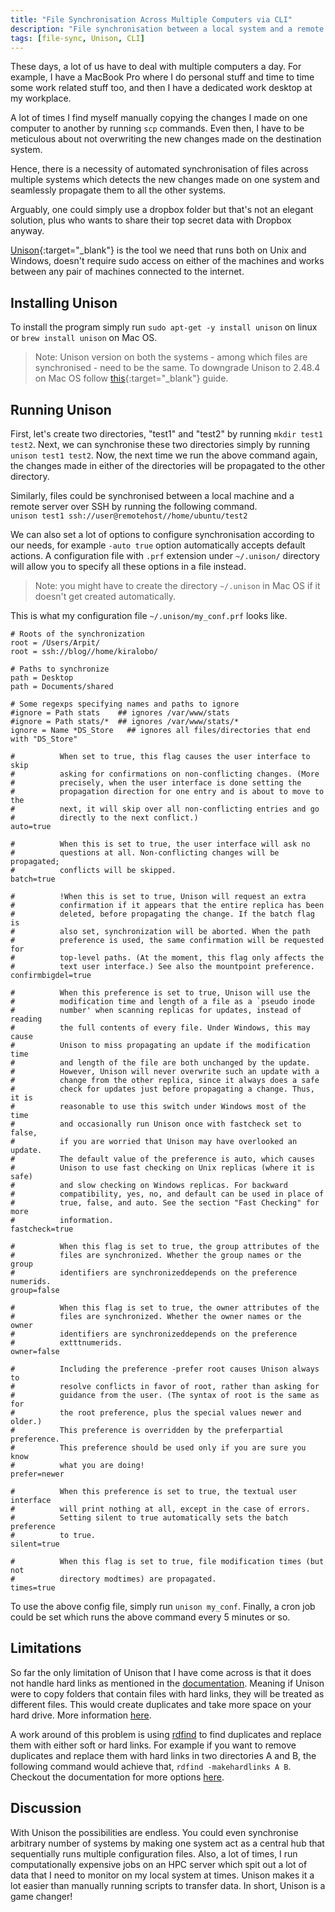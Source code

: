 ```yaml
---
title: "File Synchronisation Across Multiple Computers via CLI"
description: "File synchronisation between a local system and a remote server with Unison CLI"
tags: [file-sync, Unison, CLI]
---
```


These days, a lot of us have to deal with multiple computers a day. For example, I have a MacBook Pro where I do personal stuff and time to time some work related stuff too, and then I have a dedicated work desktop at my workplace.

A lot of times I find myself manually copying the changes I made on one computer to another by running `scp` commands. Even then, I have to be meticulous about not overwriting the new changes made on the destination system.

Hence, there is a necessity of automated synchronisation of files across multiple systems which detects the new changes made on one system and seamlessly propagate them to all the other systems. 

Arguably, one could simply use a dropbox folder but that's not an elegant solution, plus who wants to share their top secret data with Dropbox anyway.

[Unison](http://www.cis.upenn.edu/~bcpierce/unison/){:target="_blank"} is the tool we need that runs both on Unix and Windows, doesn't require sudo access on either of the machines and works between any pair of machines connected to the internet.

## Installing Unison
To install the program simply run `sudo apt-get -y install unison` on linux or `brew install unison` on Mac OS.

> Note: Unison version on both the systems - among which files are synchronised - need to be the same. To downgrade Unison to 2.48.4 on Mac OS follow [this](https://eric.blog/2019/01/12/install-unison-2-48-4-on-mac-os-x-with-homebrew/){:target="_blank"} guide.

## Running Unison
First, let's create two directories, "test1" and "test2" by running `mkdir test1 test2`. Next, we can synchronise these two directories simply by running `unison test1 test2`. Now, the next time we run the above command again, the changes made in either of the directories will be propagated to the other directory.

Similarly, files could be synchronised between a local machine and a remote server over SSH by running the following command.  
`unison test1 ssh://user@remotehost//home/ubuntu/test2`

We can also set a lot of options to configure synchronisation according to our needs, for example `-auto true` option automatically accepts default actions. A configuration file with `.prf` extension under `~/.unison/` directory will allow you to specify all these options in a file instead.

>Note: you might have to create the directory `~/.unison` in Mac OS if it doesn't get created automatically.

This is what my configuration file `~/.unison/my_conf.prf` looks like.

~~~~
# Roots of the synchronization
root = /Users/Arpit/
root = ssh://blog//home/kiralobo/

# Paths to synchronize
path = Desktop
path = Documents/shared

# Some regexps specifying names and paths to ignore
#ignore = Path stats    ## ignores /var/www/stats
#ignore = Path stats/*  ## ignores /var/www/stats/*
ignore = Name *DS_Store   ## ignores all files/directories that end with "DS_Store"

#          When set to true, this flag causes the user interface to skip
#          asking for confirmations on non-conflicting changes. (More
#          precisely, when the user interface is done setting the
#          propagation direction for one entry and is about to move to the
#          next, it will skip over all non-conflicting entries and go
#          directly to the next conflict.)
auto=true

#          When this is set to true, the user interface will ask no
#          questions at all. Non-conflicting changes will be propagated;
#          conflicts will be skipped.
batch=true

#          !When this is set to true, Unison will request an extra
#          confirmation if it appears that the entire replica has been
#          deleted, before propagating the change. If the batch flag is
#          also set, synchronization will be aborted. When the path
#          preference is used, the same confirmation will be requested for
#          top-level paths. (At the moment, this flag only affects the
#          text user interface.) See also the mountpoint preference.
confirmbigdel=true

#          When this preference is set to true, Unison will use the
#          modification time and length of a file as a `pseudo inode
#          number' when scanning replicas for updates, instead of reading
#          the full contents of every file. Under Windows, this may cause
#          Unison to miss propagating an update if the modification time
#          and length of the file are both unchanged by the update.
#          However, Unison will never overwrite such an update with a
#          change from the other replica, since it always does a safe
#          check for updates just before propagating a change. Thus, it is
#          reasonable to use this switch under Windows most of the time
#          and occasionally run Unison once with fastcheck set to false,
#          if you are worried that Unison may have overlooked an update.
#          The default value of the preference is auto, which causes
#          Unison to use fast checking on Unix replicas (where it is safe)
#          and slow checking on Windows replicas. For backward
#          compatibility, yes, no, and default can be used in place of
#          true, false, and auto. See the section "Fast Checking" for more
#          information.
fastcheck=true

#          When this flag is set to true, the group attributes of the
#          files are synchronized. Whether the group names or the group
#          identifiers are synchronizeddepends on the preference numerids.
group=false

#          When this flag is set to true, the owner attributes of the
#          files are synchronized. Whether the owner names or the owner
#          identifiers are synchronizeddepends on the preference
#          extttnumerids.
owner=false

#          Including the preference -prefer root causes Unison always to
#          resolve conflicts in favor of root, rather than asking for
#          guidance from the user. (The syntax of root is the same as for
#          the root preference, plus the special values newer and older.)
#          This preference is overridden by the preferpartial preference.
#          This preference should be used only if you are sure you know
#          what you are doing!
prefer=newer

#          When this preference is set to true, the textual user interface
#          will print nothing at all, except in the case of errors.
#          Setting silent to true automatically sets the batch preference
#          to true.
silent=true

#          When this flag is set to true, file modification times (but not
#          directory modtimes) are propagated.
times=true
~~~~

To use the above config file, simply run `unison my_conf`. Finally, a cron job could be set which runs the above command every 5 minutes or so.

## Limitations
So far the only limitation of Unison that I have come across is that it does not handle hard links as mentioned in the [documentation](https://www.cis.upenn.edu/~bcpierce/unison/download/releases/stable/unison-manual.html). Meaning if Unison were to copy folders that contain files with hard links, they will be treated as different files. This would create duplicates and take more space on your hard drive. More information [here](https://superuser.com/questions/1362594/can-unison-be-made-to-ignore-bind-mounts-or-hard-links).

A work around of this problem is using [rdfind](https://rdfind.pauldreik.se/) to find duplicates and replace them with either soft or hard links. For example if you want to remove duplicates and replace them with hard links in two directories A and B, the following command would achieve that, `rdfind -makehardlinks A B`. Checkout the documentation for more options [here](https://rdfind.pauldreik.se/rdfind.1.html).

## Discussion
With Unison the possibilities are endless. You could even synchronise arbitrary number of systems by making one system act as a central hub that sequentially runs multiple configuration files. Also, a lot of times, I run computationally expensive jobs on an HPC server which spit out a lot of data that I need to monitor on my local system at times. Unison makes it a lot easier than manually running scripts to transfer data. In short, Unison is a game changer!
